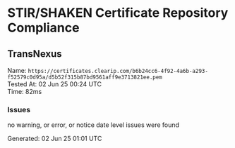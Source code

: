# STIR/SHAKEN Certificate Repository Compliance

## TransNexus

Name: `https://certificates.clearip.com/b6b24cc6-4f92-4a6b-a293-f52579c0d95a/d5b52f315b87bd9561aff9e3713821ee.pem`\
Tested At: 02 Jun 25 00:24 UTC\
Time: 82ms

### Issues

no warning, or error, or notice date level issues were found

Generated: 02 Jun 25 01:01 UTC